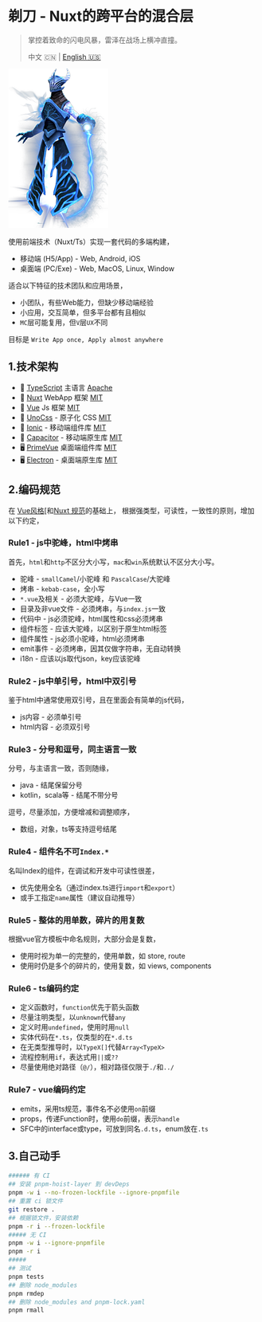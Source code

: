 ﻿# 剃刀 - Nuxt的跨平台的混合层

> 掌控着致命的闪电风暴，雷泽在战场上横冲直撞。
>
> 中文 🇨🇳 | [English 🇺🇸](readme.md)

![razor](./razor.png)

使用前端技术（Nuxt/Ts）实现一套代码的多端构建，

* 移动端 (H5/App) - Web, Android, iOS
* 桌面端 (PC/Exe) - Web, MacOS, Linux, Window

适合以下特征的技术团队和应用场景，

* 小团队，有些Web能力，但缺少移动端经验
* 小应用，交互简单，但多平台都有且相似
* `MC`层可能复用，但`V`层`UX`不同

目标是 `Write App once, Apply almost anywhere`

## 1.技术架构

* 💎 [TypeScript](https://www.typescriptlang.org) 主语言 [Apache]
* 🚀 [Nuxt](https://nuxt.com) WebApp 框架 [MIT]
* 🧩 [Vue](https://vuejs.org) Js 框架 [MIT]
* 💄 [UnoCss](https://unocss.dev) - 原子化 CSS [MIT]
* 📱 [Ionic](https://ionicframework.com) - 移动端组件库 [MIT]
* 📱 [Capacitor](https://capacitorjs.com) - 移动端原生库 [MIT]
* 🖥️ [PrimeVue](https://primevue.org) 桌面端组件库 [MIT]
* 🖥️ [Electron](https://capacitor-community.github.io/electron) - 桌面端原生库 [MIT]

[MIT]: https://opensource.org/licenses/MIT
[Apache]: https://www.apache.org/licenses/LICENSE-2.0.html

## 2.编码规范

在 [Vue风格](https://vuejs.org/style-guide/)[和[Nuxt 规范](https://nuxt.com/docs/guide/concepts/code-style)的基础上，
根据强类型，可读性，一致性的原则，增加以下约定，

### Rule1 - js中驼峰，html中烤串

首先，`html`和`http`不区分大小写，`mac`和`win`系统默认不区分大小写。

* 驼峰 - `smallCamel`/小驼峰 和 `PascalCase`/大驼峰
* 烤串 - `kebab-case`，全小写
* `*.vue`及相关 - 必须大驼峰，与Vue一致
* 目录及非vue文件 - 必须烤串，与`index.js`一致
* 代码中 - js必须驼峰，html属性和css必须烤串
* 组件标签 - 应该大驼峰，以区别于原生html标签
* 组件属性 - js必须小驼峰，html必须烤串
* emit事件 - 必须烤串，因其仅做字符串，无自动转换
* i18n - 应该以js取代json，key应该驼峰

### Rule2 - js中单引号，html中双引号

鉴于html中通常使用双引号，且在里面会有简单的js代码，

* js内容 - 必须单引号
* html内容 - 必须双引号

### Rule3 - 分号和逗号，同主语言一致

分号，与主语言一致，否则随缘，

* java - 结尾保留分号
* kotlin，scala等 - 结尾不带分号

逗号，尽量添加，方便增减和调整顺序，

* 数组，对象，ts等支持逗号结尾

### Rule4 - 组件名不可`Index.*`

名叫Index的组件，在调试和开发中可读性很差，

* 优先使用全名（通过index.ts进行`import`和`export`）
* 或手工指定`name`属性（建议自动推导）

### Rule5 - 整体的用单数，碎片的用复数

根据vue官方模板中命名规则，大部分会是复数，

* 使用时视为单一的完整的，使用单数，如 store, route
* 使用时仍是多个的碎片的，使用复数，如 views, components

### Rule6 - ts编码约定

* 定义函数时，`function`优先于箭头函数
* 尽量注明类型，以`unknown`代替`any`
* 定义时用`undefined`，使用时用`null`
* 实体代码在`*.ts`，仅类型的在`*.d.ts`
* 在无类型推导时，以`TypeX[]`代替`Array<TypeX>`
* 流程控制用`if`，表达式用`||`或`??`
* 尽量使用绝对路径（`@/`），相对路径仅限于`./`和`../`

### Rule7 - vue编码约定

* emits，采用ts规范，事件名不必使用`on`前缀
* props，传递Function时，使用`do`前缀，表示`handle`
* SFC中的interface或type，可放到同名`.d.ts`，enum放在`.ts`

## 3.自己动手

```bash
###### 有 CI
## 安装 pnpm-hoist-layer 到 devDeps
pnpm -w i --no-frozen-lockfile --ignore-pnpmfile
## 重置 ci 锁文件
git restore .
## 根据锁文件，安装依赖
pnpm -r i --frozen-lockfile
##### 无 CI
pnpm -w i --ignore-pnpmfile
pnpm -r i
#####
## 测试
pnpm tests
## 删除 node_modules
pnpm rmdep
## 删除 node_modules and pnpm-lock.yaml
pnpm rmall
```

